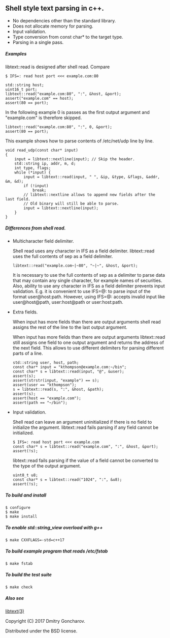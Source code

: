 ## Shell style text parsing in c++.


- No dependencies other than the standard library.
- Does not allocate memory for parsing.
- Input validation.
- Type conversion from const char* to the target type.
- Parsing in a single pass.

##### Examples
libtext::read is designed after shell read. Compare

```
$ IFS=: read host port <<< example.com:80

std::string host;
uint16_t port;
libtext::read("example.com:80", ":", &host, &port);
assert("example.com" == host);
assert(80 == port);
```

In the following example 0 is passes as the first output argument and
"example.com" is therefore skipped.

```
libtext::read("example.com:80", ":", 0, &port);
assert(80 == port);
```

This example shows how to parse contents of /etc/net/udp line by line.
```
void read_udp(const char* input)
{
    input = libtext::nextline(input); // Skip the header.
    std::string ip, addr, m, d;
    int type, flags;
    while (*input) {
        input = libtext::read(input, " ", &ip, &type, &flags, &addr, &m, &d);
        if (!input)
            break;
        // libtext::nextline allows to append new fields after the last field.
        // Old binary will still be able to parse.
        input = libtext::nextline(input);
    }
}
```

##### Differences from shell read.

- Multicharacter field delimiter.

    Shell read uses any character in IFS as a field delimiter.
    libtext::read uses the full contents of sep as a field delimiter.
    ```
    libtext::read("example.com~|~80", "~|~", &host, &port);
    ```
    It is necessary to use the full contents of sep as a delimiter to parse data
    that may contain any single character, for example names of securities.
    Also, ability to use any character in IFS as a field delimiter prevents input validation.
    E.g. it is convenient to use IFS=@: to parse input of the format user@host:path.
    However, using IFS=@: accepts invalid input like user@host@path,
    user:host@path or user:host:path.


- Extra fields.

    When input has more fields than there are output arguments shell read assigns
    the rest of the line to the last output argument.

    When input has more fields than there are output arguments libtext::read still
    assigns one field to one output argument and returns the address of the next
    field. This allows to use different delimiters for parsing different parts of
    a line.

    ```
    std::string user, host, path;
    const char* input = "kthompson@example.com:~/bin";
    const char* s = libtext::read(input, "@", &user);
    assert(s);
    assert(strstr(input, "example") == s);
    assert(user == "kthompson");
    s = libtext::read(s, ":", &host, &path);
    assert(s);
    assert(host == "example.com");
    assert(path == "~/bin");
    ```

- Input validation.

    Shell read can leave an argument uninitialized if there is no field to
    initialize the argument.
    libtext::read fails parsing if any field cannot be initialized.

    ```
    $ IFS=: read host port <<< example.com
    const char* s = libtext::read("example.com", ":", &host, &port);
    assert(!s);
    ```

    libtext::read fails parsing if the value of a field cannot be converted to the
    type of the output argument.

    ```
    uint8_t u8;
    const char* s = libtext::read("1024", ":", &u8);
    assert(!s);
    ```

##### To build and install
```
$ configure
$ make
$ make install
```
##### To enable std::string_view overload with g++
```
$ make CXXFLAGS=-std=c++17
```

##### To build example program that reads /etc/fstab
```
$ make fstab
```

##### To build the test suite
```
$ make check
```

##### Also see
[libtext(3)](doc/libtext.html)

Copyright (C) 2017 Dmitry Goncharov.

Distributed under the BSD license.
